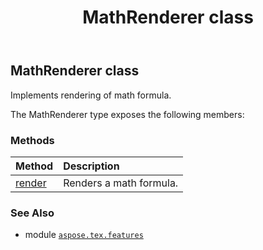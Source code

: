 ﻿---
title: MathRenderer class
second_title: Aspose.TeX for Python via .NET API References
description: 
type: docs
weight: 40
url: /python-net/aspose.tex.features/mathrenderer/
is_root: false
---

## MathRenderer class

Implements rendering of math formula.



The MathRenderer type exposes the following members:

### Methods
| Method | Description |
| :- | :- |
| [render](/tex/python-net/aspose.tex.features/mathrenderer/render/#str-io.RawIOBase-aspose.tex.features.MathRendererOptions) | Renders a math formula. |



### See Also
* module [`aspose.tex.features`](..)
